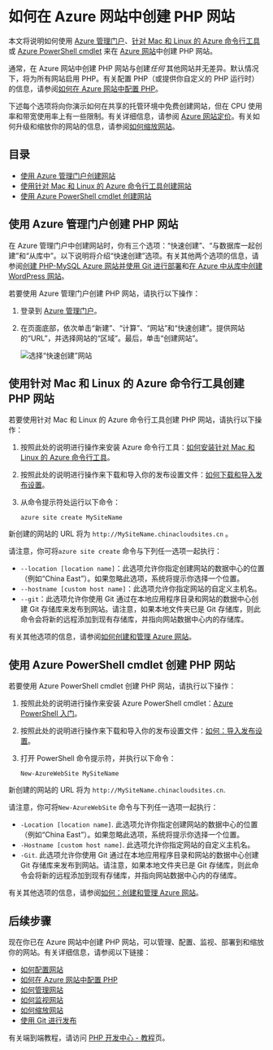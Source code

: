 <properties title="How to create a PHP web site in Azure Web Sites" pageTitle="How to create a PHP web site in Azure Web Sites" metaKeywords="PHP Azure Web Sites" description="Learn how to create a PHP web site in Azure Web Sites" documentationCenter="PHP" services="Web Sites" editor="mollybos" manager="bjsmith" authors="" />
<tags ms.service="Web Sites"
    ms.date=""
    wacn.date=""
    />

# 如何在 Azure 网站中创建 PHP 网站

本文将说明如何使用 [Azure 管理门户][Azure 管理门户]、[针对 Mac 和 Linux 的 Azure 命令行工具][针对 Mac 和 Linux 的 Azure 命令行工具]或 [Azure PowerShell cmdlet][Azure PowerShell cmdlet] 来在 [Azure 网站][Azure 网站]中创建 PHP 网站。

通常，在 Azure 网站中创建 PHP 网站与创建*任何* 其他网站并无差异。默认情况下，将为所有网站启用 PHP。有关配置 PHP（或提供你自定义的 PHP 运行时）的信息，请参阅[如何在 Azure 网站中配置 PHP][如何在 Azure 网站中配置 PHP]。

下述每个选项将向你演示如何在共享的托管环境中免费创建网站，但在 CPU 使用率和带宽使用率上有一些限制。有关详细信息，请参阅 [Azure 网站定价][Azure 网站定价]。有关如何升级和缩放你的网站的信息，请参阅[如何缩放网站][如何缩放网站]。

## 目录

-   [使用 Azure 管理门户创建网站][使用 Azure 管理门户创建网站]
-   [使用针对 Mac 和 Linux 的 Azure 命令行工具创建网站][使用针对 Mac 和 Linux 的 Azure 命令行工具创建网站]
-   [使用 Azure PowerShell cmdlet 创建网站][使用 Azure PowerShell cmdlet 创建网站]

## <a name="portal"></a>使用 Azure 管理门户创建 PHP 网站

在 Azure 管理门户中创建网站时，你有三个选项：“快速创建”、“与数据库一起创建”和“从库中”。以下说明将介绍“快速创建”选项。有关其他两个选项的信息，请参阅[创建 PHP-MySQL Azure 网站并使用 Git 进行部署][创建 PHP-MySQL Azure 网站并使用 Git 进行部署]和[在 Azure 中从库中创建 WordPress 网站][在 Azure 中从库中创建 WordPress 网站]。

若要使用 Azure 管理门户创建 PHP 网站，请执行以下操作：

1.  登录到 [Azure 管理门户][Azure 管理门户]。
2.  在页面底部，依次单击“新建”、“计算”、“网站”和“快速创建”。提供网站的“URL”，并选择网站的“区域”。最后，单击“创建网站”。

    ![选择“快速创建”网站][选择“快速创建”网站]

## <a name="XplatTools"></a>使用针对 Mac 和 Linux 的 Azure 命令行工具创建 PHP 网站

若要使用针对 Mac 和 Linux 的 Azure 命令行工具创建 PHP 网站，请执行以下操作：

1.  按照此处的说明进行操作来安装 Azure 命令行工具：[如何安装针对 Mac 和 Linux 的 Azure 命令行工具][如何安装针对 Mac 和 Linux 的 Azure 命令行工具]。

2.  按照此处的说明进行操作来下载和导入你的发布设置文件：[如何下载和导入发布设置][如何下载和导入发布设置]。

3.  从命令提示符处运行以下命令：

        azure site create MySiteName

新创建的网站的 URL 将为 `http://MySiteName.chinacloudsites.cn` 。

请注意，你可将`azure site create` 命令与下列任一选项一起执行：

-   `--location [location name]`：此选项允许你指定创建网站的数据中心的位置（例如“China East”）。如果忽略此选项，系统将提示你选择一个位置。
-   `--hostname [custom host name]`：此选项允许你指定网站的自定义主机名。
-   `--git`：此选项允许你使用 Git 通过在本地应用程序目录和网站的数据中心创建 Git 存储库来发布到网站。请注意，如果本地文件夹已是 Git 存储库，则此命令会将新的远程添加到现有存储库，并指向网站数据中心内的存储库。

有关其他选项的信息，请参阅[如何创建和管理 Azure 网站][如何创建和管理 Azure 网站]。

## <a name="PowerShell"></a>使用 Azure PowerShell cmdlet 创建 PHP 网站

若要使用 Azure PowerShell cmdlet 创建 PHP 网站，请执行以下操作：

1.  按照此处的说明进行操作来安装 Azure PowerShell cmdlet：[Azure PowerShell 入门][Azure PowerShell 入门]。

2.  按照此处的说明进行操作来下载和导入你的发布设置文件：[如何：导入发布设置][如何：导入发布设置]。

3.  打开 PowerShell 命令提示符，并执行以下命令：

        New-AzureWebSite MySiteName

新创建的网站的 URL 将为 `http://MySiteName.chinacloudsites.cn`.

请注意，你可将`New-AzureWebSite` 命令与下列任一选项一起执行：

-   `-Location [location name]`. 此选项允许你指定创建网站的数据中心的位置（例如“China East”）。如果忽略此选项，系统将提示你选择一个位置。
-   `-Hostname [custom host name]`. 此选项允许你指定网站的自定义主机名。
-   `-Git`. 此选项允许你使用 Git 通过在本地应用程序目录和网站的数据中心创建 Git 存储库来发布到网站。请注意，如果本地文件夹已是 Git 存储库，则此命令会将新的远程添加到现有存储库，并指向网站数据中心内的存储库。

有关其他选项的信息，请参阅[如何：创建和管理 Azure 网站][如何：创建和管理 Azure 网站]。

## <a name="NextSteps"></a>后续步骤

现在你已在 Azure 网站中创建 PHP 网站，可以管理、配置、监视、部署到和缩放你的网站。有关详细信息，请参阅以下链接：

-   [如何配置网站][如何配置网站]
-   [如何在 Azure 网站中配置 PHP][如何在 Azure 网站中配置 PHP]
-   [如何管理网站][如何管理网站]
-   [如何监视网站][如何监视网站]
-   [如何缩放网站][如何缩放网站]
-   [使用 Git 进行发布][使用 Git 进行发布]

有关端到端教程，请访问 [PHP 开发中心 - 教程][PHP 开发中心 - 教程]页。

  [Azure 管理门户]: http://manage.windowsazure.cn/
  [针对 Mac 和 Linux 的 Azure 命令行工具]: /en-us/develop/php/how-to-guides/command-line-tools/
  [Azure PowerShell cmdlet]: /en-us/develop/php/how-to-guides/powershell-cmdlets/
  [Azure 网站]: /en-us/manage/services/web-sites/
  [如何在 Azure 网站中配置 PHP]: /en-us/develop/php/common-tasks/configure-php-web-site/
  [Azure 网站定价]: http://www.windowsazure.cn/zh-cn/pricing/overview/
  [如何缩放网站]: /documentation/articles/web-sites-scale/
  [使用 Azure 管理门户创建网站]: #portal
  [使用针对 Mac 和 Linux 的 Azure 命令行工具创建网站]: #XplatTools
  [使用 Azure PowerShell cmdlet 创建网站]: #PowerShell
  [创建 PHP-MySQL Azure 网站并使用 Git 进行部署]: /en-us/develop/php/tutorials/website-w-mysql-and-git/
  [在 Azure 中从库中创建 WordPress 网站]: /en-us/develop/php/tutorials/website-from-gallery/
  [选择“快速创建”网站]: ./media/web-sites-php-create-web-sites/select-quickcreate-website.png
  [如何安装针对 Mac 和 Linux 的 Azure 命令行工具]: /en-us/develop/php/how-to-guides/command-line-tools/#Download
  [如何下载和导入发布设置]: /en-us/develop/php/how-to-guides/command-line-tools/#Account
  [如何创建和管理 Azure 网站]: /en-us/develop/php/how-to-guides/command-line-tools/#WebSites
  [Azure PowerShell 入门]: /en-us/develop/php/how-to-guides/powershell-cmdlets/#GetStarted
  [如何：导入发布设置]: /en-us/develop/php/how-to-guides/powershell-cmdlets/#ImportPubSettings
  [如何：创建和管理 Azure 网站]: /en-us/develop/php/how-to-guides/powershell-cmdlets/#WebSite
  [如何配置网站]: /documentation/articles/web-sites-configure/
  [如何管理网站]: /documentation/articles/web-sites-manage/
  [如何监视网站]: /documentation/articles/web-sites-monitor/
  [使用 Git 进行发布]: /en-us/develop/php/common-tasks/publishing-with-git/
  [PHP 开发中心 - 教程]: /en-us/develop/php/tutorials/

